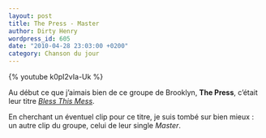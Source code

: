 ```yaml
---
layout: post
title: The Press - Master
author: Dirty Henry
wordpress_id: 605
date: "2010-04-28 23:03:00 +0200"
category: Chanson du jour
---
```


{% youtube k0pI2vIa-Uk %}

Au début ce que j’aimais bien de ce groupe de Brooklyn, **The Press**, c’était
leur titre [_Bless This Mess_][1].

En cherchant un éventuel clip pour ce titre, je suis tombé sur bien mieux : un
autre clip du groupe, celui de leur single _Master_.

[1]: https://song.link/fr/i/363002629

